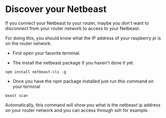 # Discover your Netbeast

If you connect your Netbeast to your router, maybe you don't want to disconnect from your router network to access to your Netbeast.

For doing this, you should know what the IP address of your raspberry pi is on the router network.

* First open your favorite terminal. 

* The install the netbeast package if you haven't done it yet.
```
npm install netbeast-cli -g
```
* Once you have the npm package installed just run this command on your terminal
```
beast scan
```

Automatically, this command will show you what is the netbeast ip address on your router network and you can access through ssh for example.


